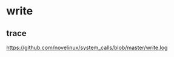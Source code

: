 write
========================================

trace
-----------------------------------------

https://github.com/novelinux/system_calls/blob/master/write.log

